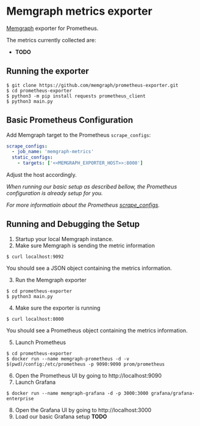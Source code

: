 # Memgraph metrics exporter

[Memgraph](https://github.com/memgraph/memgraph) exporter for Prometheus.

The metrics currently collected are:

- **TODO**

## Running the exporter

```shell
$ git clone https://github.com/memgraph/prometheus-exporter.git
$ cd prometheus-exporter
$ python3 -m pip install requests prometheus_client
$ python3 main.py
```

## Basic Prometheus Configuration

Add Memgraph target to the Prometheus `scrape_configs`:

```yaml
scrape_configs:
  - job_name: 'memgraph-metrics'
  static_configs:
    - targets: ['<<MEMGRAPH_EXPORTER_HOST>>:8000']
```
Adjust the host accordingly.

_When running our basic setup as described bellow, the Prometheus configuration is already setup for you._

_For more informatioin about the Prometheus [scrape_configs](https://prometheus.io/docs/prometheus/latest/configuration/configuration/#scrape_config)._

## Running and Debugging the Setup

1. Startup your local Memgraph instance.
2. Make sure Memgraph is sending the metric information
```shell
$ curl localhost:9092
```
You should see a JSON object containing the metrics information.

3. Run the Memgraph exporter
```shell
$ cd prometheus-exporter
$ python3 main.py
```
4. Make sure the exporter is running
```shell
$ curl localhost:8000
```
You should see a Prometheus object containing the metrics information.

5. Launch Prometheus
```shell
$ cd prometheus-exporter
$ docker run --name memgraph-prometheus -d -v $(pwd)/config:/etc/prometheus -p 9090:9090 prom/prometheus
```
6. Open the Prometheus UI by going to http://localhost:9090
7. Launch Grafana
```shell
$ docker run --name memgraph-grafana -d -p 3000:3000 grafana/grafana-enterprise
```
8. Open the Grafana UI by going to http://localhost:3000
9. Load our basic Grafana setup **TODO**
